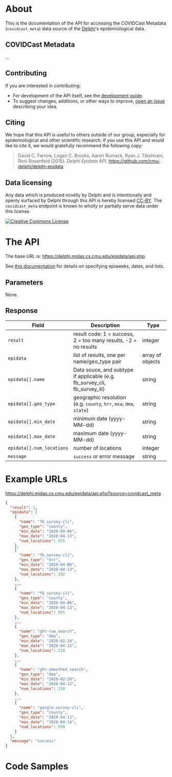 # About

This is the documentation of the API for accessing the COVIDCast Metadata (`covidcast_meta`)
data source of the [Delphi](https://delphi.cmu.edu/)'s epidemiological data.

## COVIDCast Metadata

... <!-- TODO -->

## Contributing

If you are interested in contributing:

- For development of the API itself, see the
  [development guide](docs/epidata_development.md).
- To suggest changes, additions, or other ways to improve,
  [open an issue](https://github.com/cmu-delphi/delphi-epidata/issues/new)
  describing your idea.

## Citing

We hope that this API is useful to others outside of our group, especially for
epidemiological and other scientific research. If you use this API and would
like to cite it, we would gratefully recommend the following copy:

> David C. Farrow,
> Logan C. Brooks,
> Aaron Rumack,
> Ryan J. Tibshirani,
> Roni Rosenfeld
> (2015).
> _Delphi Epidata API_.
> https://github.com/cmu-delphi/delphi-epidata

## Data licensing

Any data which is produced novelly by Delphi and is intentionally and openly
surfaced by Delphi through this API is hereby licensed
[CC-BY](https://creativecommons.org/licenses/by/4.0/). The `covidcast_meta` endpoint
is known to wholly or partially serve data under this license.

[![Creative Commons License](https://i.creativecommons.org/l/by/4.0/88x31.png)](https://creativecommons.org/licenses/by/4.0/)


# The API

The base URL is: https://delphi.midas.cs.cmu.edu/epidata/api.php

See [this documentation](README.md) for details on specifying epiweeks, dates, and lists.

## Parameters

None.

## Response

| Field | Description | Type |
| --- | --- | --- |
| `result` | result code: 1 = success, 2 = too many results, -2 = no results | integer |
| `epidata` | list of results, one per name/geo_type pair | array of objects |
| `epidata[].name` | Data souce, and subtype if applicable (e.g. fb_survey_cli, fb_survey_ili) | string |
| `epidata[].geo_type` | geographic resolution (e.g. `county`, `hrr`, `msa`, `dma`, `state`) | string |
| `epidata[].min_date` | minimum date (yyyy-MM-dd) | string |
| `epidata[].max_date` | maximum date (yyyy-MM-dd) | string |
| `epidata[].num_locations` | number of locations | integer |
| `message` | `success` or error message | string |

# Example URLs

https://delphi.midas.cs.cmu.edu/epidata/api.php?source=covidcast_meta

```json
{
  "result": 1,
  "epidata": [
    {
      "name": "fb_survey-cli",
      "geo_type": "county",
      "min_date": "2020-04-06",
      "max_date": "2020-04-13",
      "num_locations": 555
    },
    {
      "name": "fb_survey-cli",
      "geo_type": "hrr",
      "min_date": "2020-04-06",
      "max_date": "2020-04-13",
      "num_locations": 292
    },
    ...
    {
      "name": "fb_survey-ili",
      "geo_type": "county",
      "min_date": "2020-04-06",
      "max_date": "2020-04-13",
      "num_locations": 555
    },
    ...
    {
      "name": "ght-raw_search",
      "geo_type": "dma",
      "min_date": "2020-02-20",
      "max_date": "2020-04-12",
      "num_locations": 210
    },
    ...
    {
      "name": "ght-smoothed_search",
      "geo_type": "dma",
      "min_date": "2020-02-20",
      "max_date": "2020-04-12",
      "num_locations": 210
    },
    ...
    {
      "name": "google-survey-cli",
      "geo_type": "county",
      "min_date": "2020-04-11",
      "max_date": "2020-04-14",
      "num_locations": 599
    }
  ],
  "message": "success"
}
```

# Code Samples

<!-- TODO: fix -->
